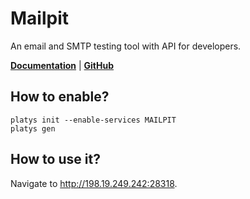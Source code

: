 # Mailpit

An email and SMTP testing tool with API for developers.

**[Documentation](https://github.com/axllent/mailpit/wiki)** | **[GitHub](https://github.com/axllent/mailpit)**

## How to enable?

```
platys init --enable-services MAILPIT
platys gen
```

## How to use it?

Navigate to <http://198.19.249.242:28318>.
